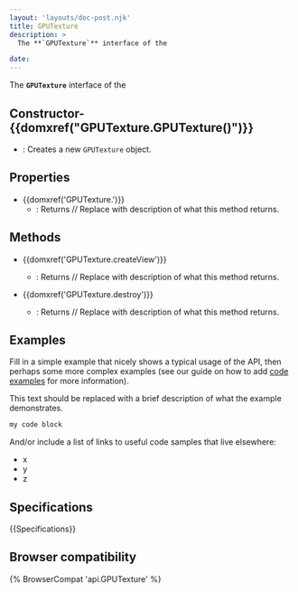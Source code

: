 ```yaml
---
layout: 'layouts/doc-post.njk'
title: GPUTexture
description: >
  The **`GPUTexture`** interface of the  

date: 
---
```


The **`GPUTexture`** interface of the  





 ## Constructor- {{domxref("GPUTexture.GPUTexture()")}}
  - : Creates a new `GPUTexture` object.



## Properties

- {{domxref('GPUTexture.')}}
  - : Returns // Replace with description of what this method returns.

## Methods

- {{domxref('GPUTexture.createView')}}
  - : Returns // Replace with description of what this method returns.

- {{domxref('GPUTexture.destroy')}}
  - : Returns // Replace with description of what this method returns.



## Examples

Fill in a simple example that nicely shows a typical usage of the API, then perhaps some more complex examples (see our guide on how to add [code examples](/en-US/docs/MDN/Contribute/Structures/Code_examples) for more information).

This text should be replaced with a brief description of what the example demonstrates.

```js
my code block
```

And/or include a list of links to useful code samples that live elsewhere:

*   x
*   y
*   z

## Specifications

{{Specifications}}

## Browser compatibility

{% BrowserCompat 'api.GPUTexture' %}

